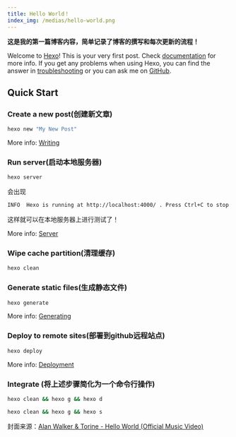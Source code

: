 ```yaml
---
title: Hello World！
index_img: /medias/hello-world.png
---
```

**这是我的第一篇博客内容，简单记录了博客的撰写和每次更新的流程！**

<!-- more -->

Welcome to [Hexo](https://hexo.io/)! This is your very first post. Check [documentation](https://hexo.io/docs/) for more info. If you get any problems when using Hexo, you can find the answer in [troubleshooting](https://hexo.io/docs/troubleshooting.html) or you can ask me on [GitHub](https://github.com/hexojs/hexo/issues).

## Quick Start

### Create a new post(创建新文章)

``` bash
hexo new "My New Post"
```

More info: [Writing](https://hexo.io/docs/writing.html)

### Run server(启动本地服务器)

``` bash
hexo server
```
会出现
```bash
INFO  Hexo is running at http://localhost:4000/ . Press Ctrl+C to stop
```
这样就可以在本地服务器上进行测试了！

More info: [Server](https://hexo.io/docs/server.html)

### Wipe cache partition(清理缓存)

``` bash
hexo clean
```

### Generate static files(生成静态文件)

``` bash
hexo generate
```

More info: [Generating](https://hexo.io/docs/generating.html)

### Deploy to remote sites(部署到github远程站点)

``` bash
hexo deploy
```

More info: [Deployment](https://hexo.io/docs/one-command-deployment.html)

### Integrate (将上述步骤简化为一个命令行操作)
``` bash
hexo clean && hexo g && hexo d
```
``` bash
hexo clean && hexo g && hexo s
```
封面来源：[Alan Walker & Torine - Hello World (Official Music Video)](https://www.youtube.com/watch?v=u7JMhVI7taQ&list=RDu7JMhVI7taQ&start_radio=1)